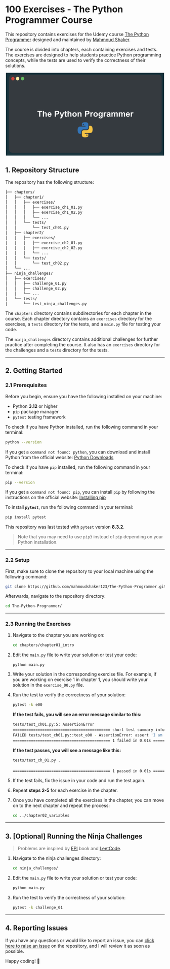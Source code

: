 # 100 Exercises - The Python Programmer Course

This repository contains exercises for the Udemy course [The Python Programmer](https://www.udemy.com/course/the-python-programmer/?referralCode=0E6873F6B226E1C591CD) designed and maintained by [Mahmoud Shaker](https://github.com/mahmoudshaker123/).

The course is divided into chapters, each containing exercises and tests. The exercises are designed to help students practice Python programming concepts, while the tests are used to verify the correctness of their solutions.

<div style="text-align: center;">
    <img src="./_assets/udemy-banner.png" alt="drawing" width="500"/>
</div>

## 1. Repository Structure

The repository has the following structure:

```
├── chapters/
│   ├── chapter1/
│   │   ├── exercises/
│   │   │   ├── exercise_ch1_01.py
│   │   │   ├── exercise_ch1_02.py
│   │   │   └── ...
│   │   └── tests/
│   │       └── test_ch01.py
│   ├── chapter2/
│   │   ├── exercises/
│   │   │   ├── exercise_ch2_01.py
│   │   │   ├── exercise_ch2_02.py
│   │   │   └── ...
│   │   └── tests/
│   │       └── test_ch02.py
│   └── ...
├── ninja_challenges/
│   ├── exercises/
│   │   ├── challenge_01.py
│   │   ├── challenge_02.py
│   │   └── ...
│   └── tests/
│       └── test_ninja_challenges.py
```

The `chapters` directory contains subdirectories for each chapter in the course. Each chapter directory contains an `exercises` directory for the exercises, a `tests` directory for the tests, and a `main.py` file for testing your code.

The `ninja_challenges` directory contains additional challenges for further practice after completing the course. It also has an `exercises` directory for the challenges and a `tests` directory for the tests.

---

## 2. Getting Started

### 2.1 Prerequisites

Before you begin, ensure you have the following installed on your machine:

- Python **3.12** or higher
- `pip` package manager
- `pytest` testing framework

To check if you have Python installed, run the following command in your terminal:

```bash
python --version
```

If you get a `command not found: python`, you can download and install Python from the official website: [Python Downloads](https://www.python.org/downloads/)

To check if you have `pip` installed, run the following command in your terminal:

```bash
pip --version
```

If you get a `command not found: pip`, you can install `pip` by following the instructions on the official website: [Installing pip](https://pip.pypa.io/en/stable/installation/)

To install **`pytest`**, run the following command in your terminal:

```bash
pip install pytest
```

This repository was last tested with `pytest` version **8.3.2**.

> Note that you may need to use `pip3` instead of `pip` depending on your Python installation.

---

### 2.2 Setup

First, make sure to clone the repository to your local machine using the following command:

```bash
git clone https://github.com/mahmoudshaker123/The-Python-Programmer.git
```

Afterwards, navigate to the repository directory:

```bash
cd The-Python-Programmer/
```

---

### 2.3 Running the Exercises

1. Navigate to the chapter you are working on:

   ```bash
   cd chapters/chapter01_intro
   ```

2. Edit the `main.py` file to write your solution or test your code:

   ```bash
   python main.py
   ```

3. Write your solution in the corresponding exercise file. For example, if you are working on exercise 1 in chapter 1, you should write your solution in the `exercise_00.py` file.

4. Run the test to verify the correctness of your solution:

   ```bash
   pytest -k e00
   ```

   **If the test fails, you will see an error message similar to this:**

   ```bash
   tests/test_ch01.py:5: AssertionError
   =========================================== short test summary info ===========================================
   FAILED tests/test_ch01.py::test_e00 - AssertionError: assert 'I am ready to learn ______!' == 'I am ready to learn Python!'
   =========================================== 1 failed in 0.01s ===========================================
   ```

   **If the test passes, you will see a message like this:**

   ```bash
   tests/test_ch_01.py .                                                                                [100%]

   =========================================== 1 passed in 0.01s =============================================
   ```

5. If the test fails, fix the issue in your code and run the test again.

6. Repeat **steps 2-5** for each exercise in the chapter.

7. Once you have completed all the exercises in the chapter, you can move on to the next chapter and repeat the process:

   ```bash
   cd ../chapter02_variables
   ```

---

## 3. [Optional] Running the Ninja Challenges

> Problems are inspired by [EPI](https://elementsofprogramminginterviews.com/) book and [LeetCode](https://leetcode.com/).

1. Navigate to the ninja challenges directory:

   ```bash
   cd ninja_challenges/
   ```

2. Edit the `main.py` file to write your solution or test your code:

   ```bash
   python main.py
   ```

3. Run the test to verify the correctness of your solution:

   ```bash
   pytest -k challenge_01
   ```

---

## 4. Reporting Issues

If you have any questions or would like to report an issue, you can [click here to raise an issue](https://github.com/mahmoudshaker123/The-Python-Programmer/issues/new) on the repository, and I will review it as soon as possible.

Happy coding! 🐍

